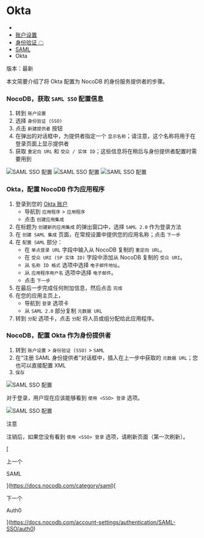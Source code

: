 # Okta

-   [](https://docs.nocodb.com/)
-   [账户设置](https://docs.nocodb.com/category/account-settings)
-   [身份验证 ☁](https://docs.nocodb.com/category/authentication-)
-   [SAML](https://docs.nocodb.com/category/saml)
-   Okta

版本：最新

本文简要介绍了将 Okta 配置为 NocoDB 的身份服务提供者的步骤。

### NocoDB，获取 `SAML SSO` 配置信息 [](https://docs.nocodb.com/views/views-overview/#nocodb-retrieve-saml-sso-configuration-details "直接链接到 nocodb-retrieve-saml-sso-configuration-details")

1.  转到 `账户设置`
2.  选择 `身份验证 (SSO)`
3.  点击 `新建提供者` 按钮
4.  在弹出的对话框中，为提供者指定一个 `显示名称`；请注意，这个名称将用于在登录页面上显示提供者
5.  获取 `重定向 URL` 和 `受众 / 实体 ID`；这些信息将在稍后与身份提供者配置时需要用到

![SAML SSO 配置](https://docs.nocodb.com/assets/images/SSO-1-aa9135167c7a7cfb680e4fa5e50c86a4.png) ![SAML SSO 配置](https://docs.nocodb.com/assets/images/SAML-2-9ad2e18f3eb498cd699d0f627fb2bb65.png) ![SAML SSO 配置](https://docs.nocodb.com/assets/images/SAML-3-3f208fb861d8e91cb30ecba18c9d7ae8.png)

### Okta，配置 NocoDB 作为应用程序 [](https://docs.nocodb.com/views/views-overview/#okta-configure-nocodb-as-an-application "直接链接到 Okta，配置 NocoDB 作为应用程序")

1.  登录到您的 [Okta 账户](https://www.okta.com/)
    -   导航到 `应用程序` > `应用程序`
    -   点击 `创建应用集成`
2.  在标题为 `创建新的应用集成` 的弹出窗口中，选择 `SAML 2.0` 作为登录方法
3.  在 `创建 SAML 集成` 页面，在常规设置中提供您的应用名称；点击 `下一步`
4.  在 `配置 SAML` 部分：
    -   在 `单点登录 URL` 字段中输入从 NocoDB 复制的 `重定向 URL`。
    -   在 `受众 URI (SP 实体 ID)` 字段中添加从 NocoDB 复制的 `受众 URI`。
    -   从 `名称 ID 格式` 选项中选择 `电子邮件地址`。
    -   从 `应用程序用户名` 选项中选择 `电子邮件`。
    -   点击 `下一步`
5.  在最后一步完成任何附加信息，然后点击 `完成`
6.  在您的应用主页上，
    -   导航到 `登录` 选项卡
    -   从 `SAML 2.0` 部分复制 `元数据 URL`
7.  转到 `分配` 选项卡，点击 `分配` 将人员或组分配给此应用程序。

### NocoDB，配置 Okta 作为身份提供者 [](https://docs.nocodb.com/views/views-overview/#nocodb-configure-okta-as-an-identity-provider "直接链接到 NocoDB，配置 Okta 作为身份提供者")

1.  转到 `账户设置` > `身份验证 (SSO)` > `SAML`
2.  在“注册 SAML 身份提供者”对话框中，插入在上一步中获取的 `元数据 URL`；您也可以直接配置 XML
3.  `保存`

![SAML SSO 配置](https://docs.nocodb.com/assets/images/SAML-4-f2e6f8c1cb091f01fbc7c0901bf1fc84.png)

对于登录，用户现在应该能够看到 `使用 <SSO> 登录` 选项。

![SAML SSO 配置](https://docs.nocodb.com/assets/images/SSO-SignIn-1221ec860763be25257e0e80e24891ec.png)

注意

注销后，如果您没有看到 `使用 <SSO> 登录` 选项，请刷新页面（第一次刷新）。

[

上一个

SAML

](https://docs.nocodb.com/category/saml)[

下一个

Auth0

](https://docs.nocodb.com/account-settings/authentication/SAML-SSO/auth0)